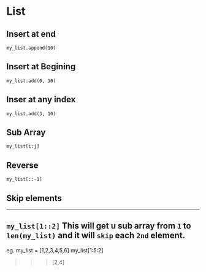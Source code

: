 # List

## Insert at end

``my_list.append(10)``

## Insert at Begining

``my_list.add(0, 10)``

## Inser at any index

``my_list.add(3, 10)``

## Sub Array

``my_list[i:j]``

## Reverse

``my_list[::-1]``

## Skip elements
---
``my_list[1::2]``
This will get u sub array from ``1`` to ``len(my_list)`` and it will ``skip`` each ``2nd`` element.
---
eg. 
my_list = [1,2,3,4,5,6]
my_list[1:5:2]
>>> [2,4]

